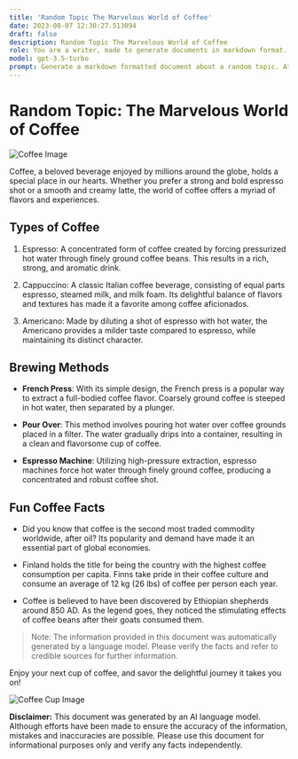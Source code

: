 ```yaml
---
title: 'Random Topic The Marvelous World of Coffee'
date: 2023-08-07 12:30:27.513094
draft: false
description: Random Topic The Marvelous World of Coffee
role: You are a writer, made to generate documents in markdown format. It is very important that all of the documents you generate are in valid markdown format.
model: gpt-3.5-turbo
prompt: Generate a markdown formatted document about a random topic. At the bottom, include a disclaimer explaining that the document was generated by you. The first line of the document should be the title. Make sure that the entire document is in proper markdown format, using a mix of various tags to make the document visually appealing.
---
```


# Random Topic: The Marvelous World of Coffee

![Coffee Image](https://example.com/coffee_image.jpg)

Coffee, a beloved beverage enjoyed by millions around the globe, holds a special place in our hearts. Whether you prefer a strong and bold espresso shot or a smooth and creamy latte, the world of coffee offers a myriad of flavors and experiences.

## Types of Coffee

1. Espresso: A concentrated form of coffee created by forcing pressurized hot water through finely ground coffee beans. This results in a rich, strong, and aromatic drink.

2. Cappuccino: A classic Italian coffee beverage, consisting of equal parts espresso, steamed milk, and milk foam. Its delightful balance of flavors and textures has made it a favorite among coffee aficionados.

3. Americano: Made by diluting a shot of espresso with hot water, the Americano provides a milder taste compared to espresso, while maintaining its distinct character.

## Brewing Methods

- **French Press**: With its simple design, the French press is a popular way to extract a full-bodied coffee flavor. Coarsely ground coffee is steeped in hot water, then separated by a plunger.

- **Pour Over**: This method involves pouring hot water over coffee grounds placed in a filter. The water gradually drips into a container, resulting in a clean and flavorsome cup of coffee.

- **Espresso Machine**: Utilizing high-pressure extraction, espresso machines force hot water through finely ground coffee, producing a concentrated and robust coffee shot.

## Fun Coffee Facts

- Did you know that coffee is the second most traded commodity worldwide, after oil? Its popularity and demand have made it an essential part of global economies.

- Finland holds the title for being the country with the highest coffee consumption per capita. Finns take pride in their coffee culture and consume an average of 12 kg (26 lbs) of coffee per person each year.

- Coffee is believed to have been discovered by Ethiopian shepherds around 850 AD. As the legend goes, they noticed the stimulating effects of coffee beans after their goats consumed them.

> Note: The information provided in this document was automatically generated by a language model. Please verify the facts and refer to credible sources for further information.

Enjoy your next cup of coffee, and savor the delightful journey it takes you on!

![Coffee Cup Image](https://example.com/coffee_cup_image.jpg)

**Disclaimer:**
This document was generated by an AI language model. Although efforts have been made to ensure the accuracy of the information, mistakes and inaccuracies are possible. Please use this document for informational purposes only and verify any facts independently.